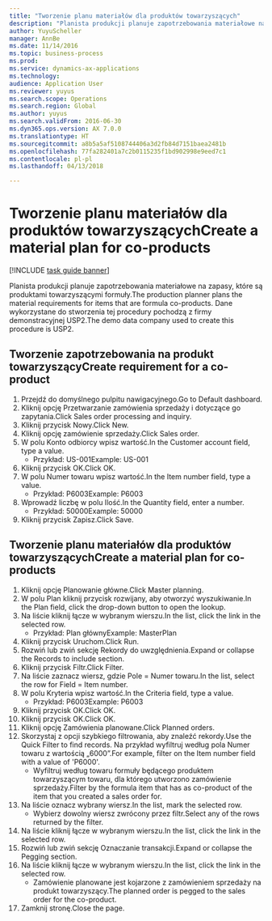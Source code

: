 ```yaml
--- 
title: "Tworzenie planu materiałów dla produktów towarzyszących"
description: "Planista produkcji planuje zapotrzebowania materiałowe na zapasy, które są produktami towarzyszącymi formuły."
author: YuyuScheller
manager: AnnBe
ms.date: 11/14/2016
ms.topic: business-process
ms.prod: 
ms.service: dynamics-ax-applications
ms.technology: 
audience: Application User
ms.reviewer: yuyus
ms.search.scope: Operations
ms.search.region: Global
ms.author: yuyus
ms.search.validFrom: 2016-06-30
ms.dyn365.ops.version: AX 7.0.0
ms.translationtype: HT
ms.sourcegitcommit: a8b5a5af5108744406a3d2fb84d7151baea2481b
ms.openlocfilehash: 77fa282401a7c2b0115235f1bd902998e9eed7c1
ms.contentlocale: pl-pl
ms.lasthandoff: 04/13/2018

---
```

# <a name="create-a-material-plan-for-co-products"></a><span data-ttu-id="e3b7e-103">Tworzenie planu materiałów dla produktów towarzyszących</span><span class="sxs-lookup"><span data-stu-id="e3b7e-103">Create a material plan for co-products</span></span>

[!INCLUDE [task guide banner](../../includes/task-guide-banner.md)]

<span data-ttu-id="e3b7e-104">Planista produkcji planuje zapotrzebowania materiałowe na zapasy, które są produktami towarzyszącymi formuły.</span><span class="sxs-lookup"><span data-stu-id="e3b7e-104">The production planner plans the material requirements for items that are formula co-products.</span></span> <span data-ttu-id="e3b7e-105">Dane wykorzystane do stworzenia tej procedury pochodzą z firmy demonstracyjnej USP2.</span><span class="sxs-lookup"><span data-stu-id="e3b7e-105">The demo data company used to create this procedure is USP2.</span></span>


## <a name="create-requirement-for-a-co-product"></a><span data-ttu-id="e3b7e-106">Tworzenie zapotrzebowania na produkt towarzyszący</span><span class="sxs-lookup"><span data-stu-id="e3b7e-106">Create requirement for a co-product</span></span>
1. <span data-ttu-id="e3b7e-107">Przejdź do domyślnego pulpitu nawigacyjnego.</span><span class="sxs-lookup"><span data-stu-id="e3b7e-107">Go to Default dashboard.</span></span>
2. <span data-ttu-id="e3b7e-108">Kliknij opcję Przetwarzanie zamówienia sprzedaży i dotyczące go zapytania.</span><span class="sxs-lookup"><span data-stu-id="e3b7e-108">Click Sales order processing and inquiry.</span></span>
3. <span data-ttu-id="e3b7e-109">Kliknij przycisk Nowy.</span><span class="sxs-lookup"><span data-stu-id="e3b7e-109">Click New.</span></span>
4. <span data-ttu-id="e3b7e-110">Kliknij opcję zamówienie sprzedaży.</span><span class="sxs-lookup"><span data-stu-id="e3b7e-110">Click Sales order.</span></span>
5. <span data-ttu-id="e3b7e-111">W polu Konto odbiorcy wpisz wartość.</span><span class="sxs-lookup"><span data-stu-id="e3b7e-111">In the Customer account field, type a value.</span></span>
    * <span data-ttu-id="e3b7e-112">Przykład: US-001</span><span class="sxs-lookup"><span data-stu-id="e3b7e-112">Example: US-001</span></span>  
6. <span data-ttu-id="e3b7e-113">Kliknij przycisk OK.</span><span class="sxs-lookup"><span data-stu-id="e3b7e-113">Click OK.</span></span>
7. <span data-ttu-id="e3b7e-114">W polu Numer towaru wpisz wartość.</span><span class="sxs-lookup"><span data-stu-id="e3b7e-114">In the Item number field, type a value.</span></span>
    * <span data-ttu-id="e3b7e-115">Przykład: P6003</span><span class="sxs-lookup"><span data-stu-id="e3b7e-115">Example: P6003</span></span>  
8. <span data-ttu-id="e3b7e-116">Wprowadź liczbę w polu Ilość.</span><span class="sxs-lookup"><span data-stu-id="e3b7e-116">In the Quantity field, enter a number.</span></span>
    * <span data-ttu-id="e3b7e-117">Przykład: 50000</span><span class="sxs-lookup"><span data-stu-id="e3b7e-117">Example: 50000</span></span>  
9. <span data-ttu-id="e3b7e-118">Kliknij przycisk Zapisz.</span><span class="sxs-lookup"><span data-stu-id="e3b7e-118">Click Save.</span></span>

## <a name="create-a-material-plan-for-co-products"></a><span data-ttu-id="e3b7e-119">Tworzenie planu materiałów dla produktów towarzyszących</span><span class="sxs-lookup"><span data-stu-id="e3b7e-119">Create a material plan for co-products</span></span>
1. <span data-ttu-id="e3b7e-120">Kliknij opcję Planowanie główne.</span><span class="sxs-lookup"><span data-stu-id="e3b7e-120">Click Master planning.</span></span>
2. <span data-ttu-id="e3b7e-121">W polu Plan kliknij przycisk rozwijany, aby otworzyć wyszukiwanie.</span><span class="sxs-lookup"><span data-stu-id="e3b7e-121">In the Plan field, click the drop-down button to open the lookup.</span></span>
3. <span data-ttu-id="e3b7e-122">Na liście kliknij łącze w wybranym wierszu.</span><span class="sxs-lookup"><span data-stu-id="e3b7e-122">In the list, click the link in the selected row.</span></span>
    * <span data-ttu-id="e3b7e-123">Przykład: Plan główny</span><span class="sxs-lookup"><span data-stu-id="e3b7e-123">Example: MasterPlan</span></span>  
4. <span data-ttu-id="e3b7e-124">Kliknij przycisk Uruchom.</span><span class="sxs-lookup"><span data-stu-id="e3b7e-124">Click Run.</span></span>
5. <span data-ttu-id="e3b7e-125">Rozwiń lub zwiń sekcję Rekordy do uwzględnienia.</span><span class="sxs-lookup"><span data-stu-id="e3b7e-125">Expand or collapse the Records to include section.</span></span>
6. <span data-ttu-id="e3b7e-126">Kliknij przycisk Filtr.</span><span class="sxs-lookup"><span data-stu-id="e3b7e-126">Click Filter.</span></span>
7. <span data-ttu-id="e3b7e-127">Na liście zaznacz wiersz, gdzie Pole = Numer towaru.</span><span class="sxs-lookup"><span data-stu-id="e3b7e-127">In the list, select the row for Field = Item number.</span></span>
8. <span data-ttu-id="e3b7e-128">W polu Kryteria wpisz wartość.</span><span class="sxs-lookup"><span data-stu-id="e3b7e-128">In the Criteria field, type a value.</span></span>
    * <span data-ttu-id="e3b7e-129">Przykład: P6003</span><span class="sxs-lookup"><span data-stu-id="e3b7e-129">Example: P6003</span></span>  
9. <span data-ttu-id="e3b7e-130">Kliknij przycisk OK.</span><span class="sxs-lookup"><span data-stu-id="e3b7e-130">Click OK.</span></span>
10. <span data-ttu-id="e3b7e-131">Kliknij przycisk OK.</span><span class="sxs-lookup"><span data-stu-id="e3b7e-131">Click OK.</span></span>
11. <span data-ttu-id="e3b7e-132">Kliknij opcję Zamówienia planowane.</span><span class="sxs-lookup"><span data-stu-id="e3b7e-132">Click Planned orders.</span></span>
12. <span data-ttu-id="e3b7e-133">Skorzystaj z opcji szybkiego filtrowania, aby znaleźć rekordy.</span><span class="sxs-lookup"><span data-stu-id="e3b7e-133">Use the Quick Filter to find records.</span></span> <span data-ttu-id="e3b7e-134">Na przykład wyfiltruj według pola Numer towaru z wartością „6000”.</span><span class="sxs-lookup"><span data-stu-id="e3b7e-134">For example, filter on the Item number field with a value of 'P6000'.</span></span>
    * <span data-ttu-id="e3b7e-135">Wyfiltruj według towaru formuły będącego produktem towarzyszącym towaru, dla którego utworzono zamówienie sprzedaży.</span><span class="sxs-lookup"><span data-stu-id="e3b7e-135">Filter by the formula item that has as co-product of the item that you created a sales order for.</span></span>  
13. <span data-ttu-id="e3b7e-136">Na liście oznacz wybrany wiersz.</span><span class="sxs-lookup"><span data-stu-id="e3b7e-136">In the list, mark the selected row.</span></span>
    * <span data-ttu-id="e3b7e-137">Wybierz dowolny wiersz zwrócony przez filtr.</span><span class="sxs-lookup"><span data-stu-id="e3b7e-137">Select any of the rows returned by the filter.</span></span>  
14. <span data-ttu-id="e3b7e-138">Na liście kliknij łącze w wybranym wierszu.</span><span class="sxs-lookup"><span data-stu-id="e3b7e-138">In the list, click the link in the selected row.</span></span>
15. <span data-ttu-id="e3b7e-139">Rozwiń lub zwiń sekcję Oznaczanie transakcji.</span><span class="sxs-lookup"><span data-stu-id="e3b7e-139">Expand or collapse the Pegging section.</span></span>
16. <span data-ttu-id="e3b7e-140">Na liście kliknij łącze w wybranym wierszu.</span><span class="sxs-lookup"><span data-stu-id="e3b7e-140">In the list, click the link in the selected row.</span></span>
    * <span data-ttu-id="e3b7e-141">Zamówienie planowane jest kojarzone z zamówieniem sprzedaży na produkt towarzyszący.</span><span class="sxs-lookup"><span data-stu-id="e3b7e-141">The planned order is pegged to the sales order for the co-product.</span></span>  
17. <span data-ttu-id="e3b7e-142">Zamknij stronę.</span><span class="sxs-lookup"><span data-stu-id="e3b7e-142">Close the page.</span></span>


